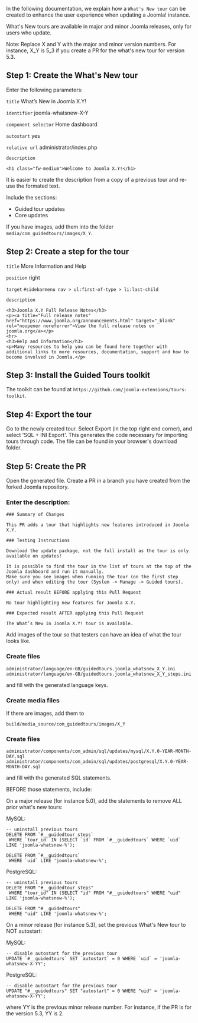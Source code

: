 In the following documentation, we explain how a `What's New tour` can be created to enhance the user experience when updating a Joomla! instance.

What's New tours are available in major and minor Joomla releases, only for users who update.

Note:
Replace X and Y with the major and minor version numbers.
For instance, X_Y is 5_3 if you create a PR for the what's new tour for version 5.3.

## Step 1: Create the What's New tour

Enter the following parameters:

`title`
What’s New in Joomla X.Y!

`identifier`
joomla-whatsnew-X-Y

`component selector`
Home dashboard

`autostart`
yes

`relative url`
administrator/index.php

`description`
```
<h1 class="fw-medium">Welcome to Joomla X.Y!</h1>
```

It is easier to create the description from a copy of a previous tour and re-use the formated text.

Include the sections:
- Guided tour updates
- Core updates

If you have images, add them into the folder ``media/com_guidedtours/images/X_Y``.

## Step 2: Create a step for the tour

`title`
More Information and Help

`position`
right

`target`
``#sidebarmenu nav > ul:first-of-type > li:last-child``

`description`
```
<h3>Joomla X.Y Full Release Notes</h3>
<p><a title="Full release notes" href="https://www.joomla.org/announcements.html" target="_blank" rel="noopener noreferrer">View the full release notes on joomla.org</a></p>
<hr>
<h3>Help and Information</h3>
<p>Many resources to help you can be found here together with additional links to more resources, documentation, support and how to become involved in Joomla.</p>
```

## Step 3: Install the Guided Tours toolkit

The toolkit can be found at ``https://github.com/joomla-extensions/tours-toolkit``.

## Step 4: Export the tour

Go to the newly created tour.
Select Export (in the top right end corner), and select 'SQL + INI Export'.
This generates the code necessary for importing tours through code.
The file can be found in your browser's download folder.

## Step 5: Create the PR

Open the generated file.
Create a PR in a branch you have created from the forked Joomla repository.

### Enter the description:

```
### Summary of Changes

This PR adds a tour that highlights new features introduced in Joomla X.Y.

### Testing Instructions

Download the update package, not the full install as the tour is only available on updates!

It is possible to find the tour in the list of tours at the top of the Joomla dashboard and run it manually.
Make sure you see images when running the tour (on the first step only) and when editing the tour (System -> Manage -> Guided tours).

### Actual result BEFORE applying this Pull Request

No tour highlighting new features for Joomla X.Y.

### Expected result AFTER applying this Pull Request

The What’s New in Joomla X.Y! tour is available.
```

Add images of the tour so that testers can have an idea of what the tour looks like.

### Create files

```
administrator/language/en-GB/guidedtours.joomla_whatsnew_X_Y.ini
administrator/language/en-GB/guidedtours.joomla_whatsnew_X_Y_steps.ini
```

and fill with the generated language keys.

### Create media files

If there are images, add them to

```
build/media_source/com_guidedtours/images/X_Y
```

### Create files

```
administrator/components/com_admin/sql/updates/mysql/X.Y.0-YEAR-MONTH-DAY.sql
administrator/components/com_admin/sql/updates/postgresql/X.Y.0-YEAR-MONTH-DAY.sql
```

and fill with the generated SQL statements.

BEFORE those statements, include:

On a major release (for instance 5.0), add the statements to remove ALL prior what's new tours:

MySQL:
```
-- uninstall previous tours
DELETE FROM `#__guidedtour_steps`
 WHERE `tour_id` IN (SELECT `id` FROM `#__guidedtours` WHERE `uid` LIKE 'joomla-whatsnew-%');

DELETE FROM `#__guidedtours`
 WHERE `uid` LIKE 'joomla-whatsnew-%';
```

PostgreSQL:
```
-- uninstall previous tours
DELETE FROM "#__guidedtour_steps"
 WHERE "tour_id" IN (SELECT "id" FROM "#__guidedtours" WHERE "uid" LIKE 'joomla-whatsnew-%');

DELETE FROM "#__guidedtours"
 WHERE "uid" LIKE 'joomla-whatsnew-%';
```

On a minor release (for instance 5.3), set the previous What's New tour to NOT autostart:

MySQL:
```
-- disable autostart for the previous tour
UPDATE `#__guidedtours` SET `autostart` = 0 WHERE `uid` = 'joomla-whatsnew-X-YY';
```

PostgreSQL:
```
-- disable autostart for the previous tour
UPDATE "#__guidedtours" SET "autostart" = 0 WHERE "uid" = 'joomla-whatsnew-X-YY';
```

where YY is the previous minor release number.
For instance, if the PR is for the version 5.3, YY is 2.
